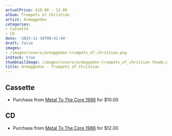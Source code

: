 ```yaml
---
actualPrice: $10.00 - 12.00
album: Trumpets of Christian
artist: Armaggedon
categories:
- Cassette
- CD
date: '2023-11-19T08:41:44'
draft: false
images:
- /images/covers/armaggedon-trumpets_of_christian.png
inStock: true
thumbnailImage: /images/covers/armaggedon-trumpets_of_christian-thumb.png
title: Armaggedon - Trumpets of Christian
---
```


## Cassette
* Purchase from [Metal To The Core 1986](https://metaltothecore1986.com/shop/armaggedon-trumpets-cassette/) for $10.00
## CD
* Purchase from [Metal To The Core 1986](https://metaltothecore1986.com/shop/armaggedon-trumpets-of-christian-cd/) for $12.00
